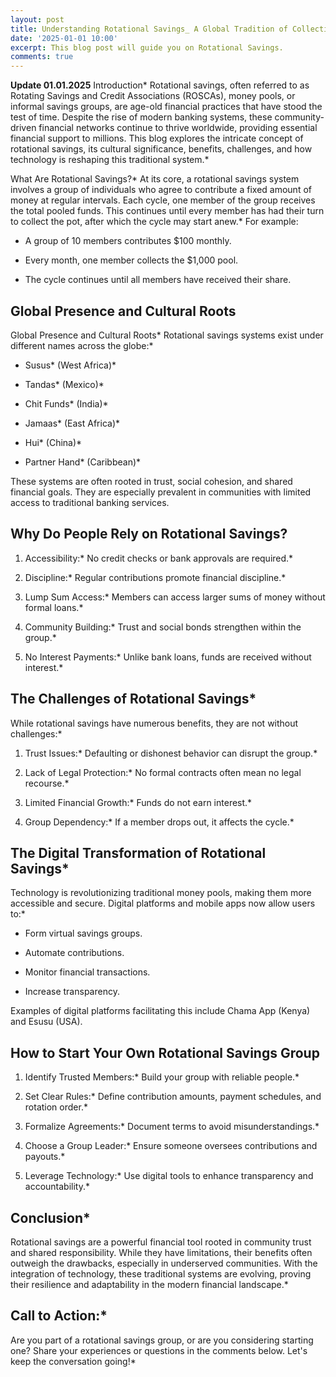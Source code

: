 ```yaml
---
layout: post
title: Understanding Rotational Savings_ A Global Tradition of Collective Financial Empowerment
date: '2025-01-01 10:00'
excerpt: This blog post will guide you on Rotational Savings.
comments: true
---
```


<div class="alert alert-info">
<strong>Update 01.01.2025</strong>
    Introduction*
Rotational savings, often referred to as Rotating Savings and Credit Associations (ROSCAs), money pools, or informal savings groups, are age-old financial practices that have stood the test of time. Despite the rise of modern banking systems, these community-driven financial networks continue to thrive worldwide, providing essential financial support to millions. This blog explores the intricate concept of rotational savings, its cultural significance, benefits, challenges, and how technology is reshaping this traditional system.*
</div>

What Are Rotational Savings?*
At its core, a rotational savings system involves a group of individuals who agree to contribute a fixed amount of money at regular intervals. Each cycle, one member of the group receives the total pooled funds. This continues until every member has had their turn to collect the pot, after which the cycle may start anew.* For example:

- A group of 10 members contributes $100 monthly.

- Every month, one member collects the $1,000 pool.

- The cycle continues until all members have received their share.

## Global Presence and Cultural Roots

Global Presence and Cultural Roots*
Rotational savings systems exist under different names across the globe:*


- Susus* (West Africa)*

- Tandas* (Mexico)*

- Chit Funds* (India)*

- Jamaas* (East Africa)*

- Hui* (China)*

- Partner Hand* (Caribbean)*

These systems are often rooted in trust, social cohesion, and shared financial goals. They are especially prevalent in communities with limited access to traditional banking services.

## Why Do People Rely on Rotational Savings?

1. Accessibility:* No credit checks or bank approvals are required.*

2. Discipline:* Regular contributions promote financial discipline.*

3. Lump Sum Access:* Members can access larger sums of money without formal loans.*

4. Community Building:* Trust and social bonds strengthen within the group.*

5. No Interest Payments:* Unlike bank loans, funds are received without interest.*

## The Challenges of Rotational Savings*
While rotational savings have numerous benefits, they are not without challenges:*

1. Trust Issues:* Defaulting or dishonest behavior can disrupt the group.*

2. Lack of Legal Protection:* No formal contracts often mean no legal recourse.*

3. Limited Financial Growth:* Funds do not earn interest.*

4. Group Dependency:* If a member drops out, it affects the cycle.*

## The Digital Transformation of Rotational Savings*
Technology is revolutionizing traditional money pools, making them more accessible and secure. Digital platforms and mobile apps now allow users to:*

- Form virtual savings groups.

- Automate contributions.

- Monitor financial transactions.

- Increase transparency.

Examples of digital platforms facilitating this include Chama App (Kenya) and Esusu (USA).

## How to Start Your Own Rotational Savings Group

1. Identify Trusted Members:* Build your group with reliable people.*

2. Set Clear Rules:* Define contribution amounts, payment schedules, and rotation order.*

3. Formalize Agreements:* Document terms to avoid misunderstandings.*

4. Choose a Group Leader:* Ensure someone oversees contributions and payouts.*

5. Leverage Technology:* Use digital tools to enhance transparency and accountability.*

## Conclusion*
Rotational savings are a powerful financial tool rooted in community trust and shared responsibility. While they have limitations, their benefits often outweigh the drawbacks, especially in underserved communities. With the integration of technology, these traditional systems are evolving, proving their resilience and adaptability in the modern financial landscape.*

## Call to Action:* 
Are you part of a rotational savings group, or are you considering starting one? Share your experiences or questions in the comments below. Let's keep the conversation going!*